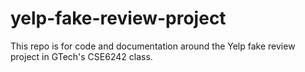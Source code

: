 # yelp-fake-review-project

This repo is for code and documentation around the Yelp fake review project in GTech's CSE6242 class.